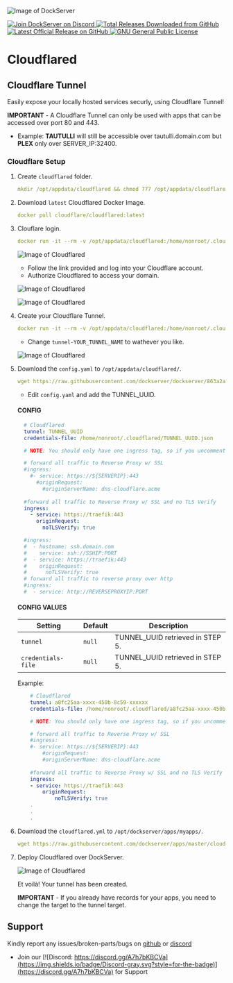 ![Image of DockServer](/img/container_images/docker-cloudflared.png)

<p align="left">
    <a href="https://discord.gg/FYSvu83caM">
        <img src="https://discord.com/api/guilds/830478558995415100/widget.png?label=Discord%20Server&logo=discord" alt="Join DockServer on Discord">
    </a>
        <a href="https://github.com/dockserver/dockserver/releases">
        <img src="https://img.shields.io/github/downloads/dockserver/dockserver/total?label=Total%20Downloads&logo=github" alt="Total Releases Downloaded from GitHub">
    </a>
    <a href="https://github.com/dockserver/dockserver/releases/latest">
        <img src="https://img.shields.io/github/v/release/dockserver/dockserver?include_prereleases&label=Latest%20Release&logo=github" alt="Latest Official Release on GitHub">
    </a>
    <a href="https://github.com/dockserver/dockserver/blob/master/LICENSE">
        <img src="https://img.shields.io/github/license/dockserver/dockserver?label=License&logo=gnu" alt="GNU General Public License">
    </a>
</p>


# Cloudflared

## Cloudflare Tunnel

Easily expose your locally hosted services securly, using Cloudflare Tunnel!

**IMPORTANT** - A Cloudflare Tunnel can only be used with apps that can be accessed over port 80 and 443.
- Example: **TAUTULLI** will still be accessible over tautulli.domain.com but **PLEX** only over SERVER_IP:32400.

### Cloudflare Setup

1. Create `cloudflared` folder.

    ```yaml
    mkdir /opt/appdata/cloudflared && chmod 777 /opt/appdata/cloudflared
    ```

2. Download `latest` Cloudflared Docker Image.

    ```yaml
    docker pull cloudflare/cloudflared:latest
    ```

3. Clouflare login.

    ```yaml
    docker run -it --rm -v /opt/appdata/cloudflared:/home/nonroot/.cloudflared/ cloudflare/cloudflared:latest tunnel login
    ```

    ![Image of Cloudflared](/img/cloudflared/login.png)

    - Follow the link provided and log into your Cloudflare account.
    - Authorize Cloudflared to access your domain.

    ![Image of Cloudflared](/img/cloudflared/authorize.png)

    ![Image of Cloudflared](/img/cloudflared/success.png)

4. Create your Cloudflare Tunnel. 

    ```yaml
    docker run -it --rm -v /opt/appdata/cloudflared:/home/nonroot/.cloudflared/ cloudflare/cloudflared:latest tunnel create tunnel-YOUR_TUNNEL_NAME
    ```

    - Change `tunnel-YOUR_TUNNEL_NAME` to wathever you like.

    ![Image of Cloudflared](/img/cloudflared/tunnel.png)

5. Download the `config.yaml` to `/opt/appdata/cloudflared/`.

    ```yaml
    wget https://raw.githubusercontent.com/dockserver/dockserver/863a2a0dacaf1a9f076d236f1f918dbbed138865/traefik/templates/cloudflared/config.yaml -O /opt/appdata/cloudflared/config.yaml
    ```

    - Edit `config.yaml` and add the TUNNEL_UUID.

    #### CONFIG

    ```yaml
      # Cloudflared
      tunnel: TUNNEL_UUID 
      credentials-file: /home/nonroot/.cloudflared/TUNNEL_UUID.json

      # NOTE: You should only have one ingress tag, so if you uncomment one block comment the others

      # forward all traffic to Reverse Proxy w/ SSL
      #ingress:
        #- service: https://${SERVERIP}:443
          #originRequest:
            #originServerName: dns-cloudflare.acme
      
      #forward all traffic to Reverse Proxy w/ SSL and no TLS Verify
      ingress:
        - service: https://traefik:443
          originRequest:
            noTLSVerify: true

      #ingress:
      #  - hostname: ssh.domain.com
      #    service: ssh://SSHIP:PORT
      #  - service: https://traefik:443
      #    originRequest:
      #      noTLSVerify: true
      # forward all traffic to reverse proxy over http
      #ingress:
      #  - service: http://REVERSEPROXYIP:PORT
    ```

    #### CONFIG VALUES
  
    |Setting   |Default|Description|
    |----------|-------|-----------|
    |`tunnel`    |`null` |TUNNEL_UUID retrieved in STEP 5.|
    |`credentials-file`    |`null` |TUNNEL_UUID retrieved in STEP 5.|

    Example: 

    ```yaml
        # Cloudflared
        tunnel: a8fc25aa-xxxx-450b-8c59-xxxxxx 
        credentials-file: /home/nonroot/.cloudflared/a8fc25aa-xxxx-450b-8c59-xxxxxx.json

        # NOTE: You should only have one ingress tag, so if you uncomment one block comment the others

        # forward all traffic to Reverse Proxy w/ SSL
        #ingress:
        #- service: https://${SERVERIP}:443
            #originRequest:
            #originServerName: dns-cloudflare.acme
      
        #forward all traffic to Reverse Proxy w/ SSL and no TLS Verify
        ingress:
        - service: https://traefik:443
            originRequest:
                noTLSVerify: true
        .
        .
        .
    ```

6. Download the `cloudflared.yml` to `/opt/dockserver/apps/myapps/`.

   ```yaml
   wget https://raw.githubusercontent.com/dockserver/apps/master/cloudflared/docker-compose.yml -O /opt/dockserver/apps/myapps/cloudflared.yml
   ```

7. Deploy Cloudflared over DockServer.


    ![Image of Cloudflared](/img/cloudflared/record.png)

    Et voilà! Your tunnel has been created.

    **IMPORTANT** - If you already have records for your apps, you need to change the target to the tunnel target.

## Support

Kindly report any issues/broken-parts/bugs on [github](https://github.com/dockserver/dockserver/issues) or [discord](https://discord.gg/A7h7bKBCVa)

- Join our [![Discord: https://discord.gg/A7h7bKBCVa](https://img.shields.io/badge/Discord-gray.svg?style=for-the-badge)](https://discord.gg/A7h7bKBCVa) for Support
